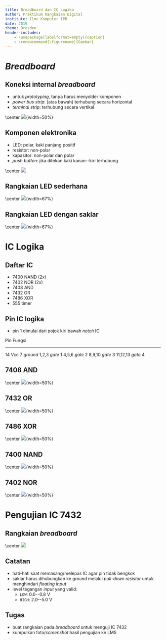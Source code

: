 ```yaml
---
title: Breadboard dan IC Logika
author: Praktikum Rangkaian Digital
institute: Ilmu Komputer IPB
date: 2019
theme: Dresden
header-includes:
    - \usepackage[labelformat=empty]{caption}
    - \renewcommand{\figurename}{Gambar}
---
```


# *Breadboard*

## Koneksi internal *breadboard*

- untuk *prototyping*, tanpa harus menyolder komponen
- *power bus strip*: (atas bawah) terhubung secara horizontal
- *terminal strip*: terhubung secara vertikal

\center
![](breadboard_bb.png){width=50%}


## Komponen elektronika

- LED: polar, kaki panjang positif
- resistor: non-polar
- kapasitor: non-polar dan polar
- *push button*: jika ditekan kaki kanan--kiri terhubung

\center
![](breadboard_bb_.png)


## Rangkaian LED sederhana

\center
![](led_bb.png){width=67%}

## Rangkaian LED dengan saklar

\center
![](led-button_bb.png){width=67%}


# IC Logika

## Daftar IC

- 7400 NAND (2x)
- 7402 NOR (2x)
- 7408 AND
- 7432 OR
- 7486 XOR
- 555 timer

## Pin IC logika

- pin 1 dimulai dari pojok kiri bawah *notch* IC

Pin         Fungsi
----        -------
14          Vcc
7           *ground*
1,2,3       *gate* 1
4,5,6       *gate* 2
8,9,10      *gate* 3
11,12,13    *gate* 4


## 7408 AND

\center
![](7408.png){width=50%}

## 7432 OR

\center
![](7432.png){width=50%}

## 7486 XOR

\center
![](7486.png){width=50%}

## 7400 NAND

\center
![](7400.png){width=50%}

## 7402 NOR

\center
![](7402.png){width=50%}



# Pengujian IC 7432

## Rangkaian *breadboard*

\center
![](or-test_bb.png)

## Catatan

- hati-hati saat memasang/melepas IC agar pin tidak bengkok
- saklar harus dihubungkan ke *ground* melalui *pull-down resistor* untuk menghindari *floating input*
- level tegangan *input* yang valid:
    - `LOW`: 0.0--0.8 V
    - `HIGH`: 2.0--5.0 V

## Tugas

- buat rangkaian pada *breadboard* untuk menguji IC 7432
- kumpulkan foto/*screenshot* hasil pengujian ke LMS


